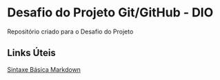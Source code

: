 # Desafio do Projeto Git/GitHub - DIO
Repositório criado para o Desafio do Projeto

## Links Úteis
[Sintaxe Básica Markdown](https://www.markdownguide.org/basic-syntax/)
